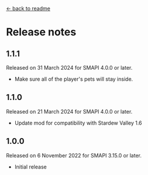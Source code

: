 ﻿[← back to readme](README.md)

# Release notes

## 1.1.1
Released on 31 March 2024 for SMAPI 4.0.0 or later.

- Make sure all of the player's pets will stay inside.

## 1.1.0
Released on 21 March 2024 for SMAPI 4.0.0 or later.

- Update mod for compatibility with Stardew Valley 1.6

## 1.0.0
Released on 6 November 2022 for SMAPI 3.15.0 or later.

- Initial release

